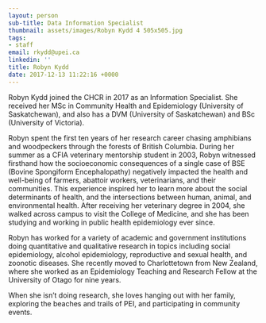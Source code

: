 ```yaml
---
layout: person
sub-title: Data Information Specialist
thumbnail: assets/images/Robyn Kydd 4 505x505.jpg
tags:
- staff
email: rkydd@upei.ca
linkedin: ''
title: Robyn Kydd
date: 2017-12-13 11:22:16 +0000
---
```

Robyn Kydd joined the CHCR in 2017 as an Information Specialist. She received her MSc in Community Health and Epidemiology (University of Saskatchewan), and also has a DVM (University of Saskatchewan) and BSc (University of Victoria). 

Robyn spent the first ten years of her research career chasing amphibians and woodpeckers through the forests of British Columbia. During her summer as a CFIA veterinary mentorship student in 2003, Robyn witnessed firsthand how the socioeconomic consequences of a single case of BSE (Bovine Spongiform Encephalopathy) negatively impacted the health and well-being of farmers, abattoir workers, veterinarians, and their communities. This experience inspired her to learn more about the social determinants of health, and the intersections between human, animal, and environmental health. After receiving her veterinary degree in 2004, she walked across campus to visit the College of Medicine, and she has been studying and working in public health epidemiology ever since. 

Robyn has worked for a variety of academic and government institutions doing quantitative and qualitative research in topics including social epidemiology, alcohol epidemiology, reproductive and sexual health, and zoonotic diseases. She recently moved to Charlottetown from New Zealand, where she worked as an Epidemiology Teaching and Research Fellow at the University of Otago for nine years.

When she isn’t doing research, she loves hanging out with her family, exploring the beaches and trails of PEI, and participating in community events.